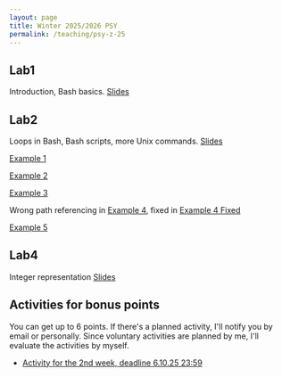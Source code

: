 ```yaml
---
layout: page
title: Winter 2025/2026 PSY
permalink: /teaching/psy-z-25
---
```


## Lab1
Introduction, Bash basics. [Slides](../../assets/PSY-Sem1.pdf)

## Lab2
Loops in Bash, Bash scripts, more Unix commands. [Slides](../../assets/psy2-assets/PSY-Sem2.pdf)

[Example 1](../../assets/psy2-assets/example1.sh)

[Example 2](../../assets/psy2-assets/example2.sh)

[Example 3](../../assets/psy2-assets/example3.sh)

Wrong path referencing in [Example 4](../../assets/psy2-assets/example4.sh), fixed in [Example 4 Fixed](../../assets/psy2-assets/example4-fixed.sh)

[Example 5](../../assets/psy2-assets/example5.sh)

## Lab4
Integer representation
[Slides](../../assets/PSY-Sem4.pdf)

## Activities for bonus points
You can get up to 6 points. If there's a planned activity, I'll notify you
by email or personally. Since voluntary activities are planned by me,
I'll evaluate the activities by myself.

- [Activity for the 2nd week, deadline 6.10.25 23:59](/teaching/psy-z-25-act-1.html)
